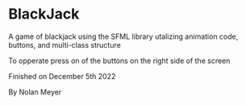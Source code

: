 # BlackJack
A game of blackjack using the SFML library utalizing animation code, buttons, and multi-class structure

To opperate press on of the buttons on the right side of the screen

Finished on December 5th 2022

By Nolan Meyer
